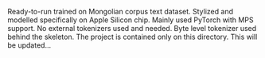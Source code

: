 Ready-to-run trained on Mongolian corpus text dataset. Stylized and modelled specifically on Apple Silicon chip. Mainly used PyTorch with MPS support. No external tokenizers used and needed. Byte level tokenizer used behind the skeleton.
The project is contained only on this directory. 
This will be updated...
